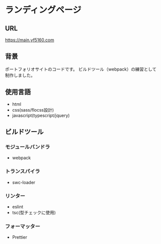 # ランディングページ
## URL
https://main.yf5160.com

## 背景
ポートフォリオサイトのコードです。
ビルドツール（webpack）の練習として制作しました。

## 使用言語
- html
- css(sass/flocss設計)
- javascript(typescript/jquery)

## ビルドツール
### モジュールバンドラ
  - webpack

### トランスパイラ
  - swc-loader

### リンター
- eslint
- tsc(型チェックに使用)

### フォーマッター
- Prettier



